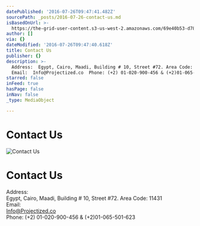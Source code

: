```yaml
---
datePublished: '2016-07-26T09:47:41.482Z'
sourcePath: _posts/2016-07-26-contact-us.md
isBasedOnUrl: >-
  https://the-grid-user-content.s3-us-west-2.amazonaws.com/69e40b53-d78e-4a3e-927c-8c087d5dce81.jpg
author: []
via: {}
dateModified: '2016-07-26T09:47:40.618Z'
title: Contact Us
publisher: {}
description: >-
  Address:  Egypt, Cairo, Maadi, Building # 10, Street #72. Area Code: 11431 
  Email:  Info@Projectized.co  Phone: (+2) 01-020-900-456 & (+2)01-065-501-623
starred: false
inFeed: true
hasPage: false
inNav: false
_type: MediaObject

---
```

# Contact Us
![Contact Us](https://the-grid-user-content.s3-us-west-2.amazonaws.com/69e40b53-d78e-4a3e-927c-8c087d5dce81.jpg)

# Contact Us

Address:   
Egypt, Cairo, Maadi, Building \# 10, Street \#72\. Area Code: 11431   
Email:   
Info@Projectized.co   
Phone: (+2) 01-020-900-456 & (+2)01-065-501-623